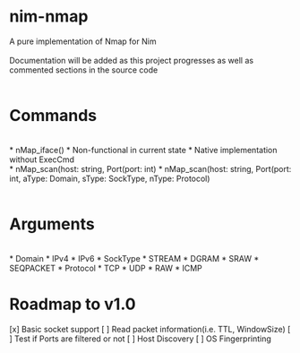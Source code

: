 # nim-nmap
A pure implementation of Nmap for Nim
<br>
<br>
Documentation will be added as this project progresses as well as commented sections in the source code
<br>
<br>

# Commands

<br>
* nMap_iface()
 * Non-functional in current state
 * Native implementation without ExecCmd
<br>
* nMap_scan(host: string, Port(port: int)
* nMap_scan(host: string, Port(port: int, aType: Domain, sType: SockType, nType: Protocol)
<br>
<br>

# Arguments

<br>
* Domain
 * IPv4
 * IPv6
* SockType
 * STREAM
 * DGRAM
 * SRAW
 * SEQPACKET
* Protocol
 * TCP
 * UDP
 * RAW
 * ICMP

# Roadmap to v1.0
[x] Basic socket support
[ ] Read packet information(i.e. TTL, WindowSize)
[ ] Test if Ports are filtered or not
[ ] Host Discovery
[ ] OS Fingerprinting
